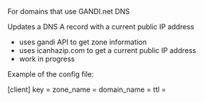 For domains that use GANDI.net DNS

Updates a DNS A record with a current public IP address
- uses gandi API to get zone information
- uses icanhazip.com to get a current public IP address
- work in progress

Example of the config file:

  [client]
  key = <api-key>
  zone_name = <gandi-zone-name>
  domain_name = <domain-name-to-update>
  ttl = <time-to-live-for-a-dns-record-in-seconds>
